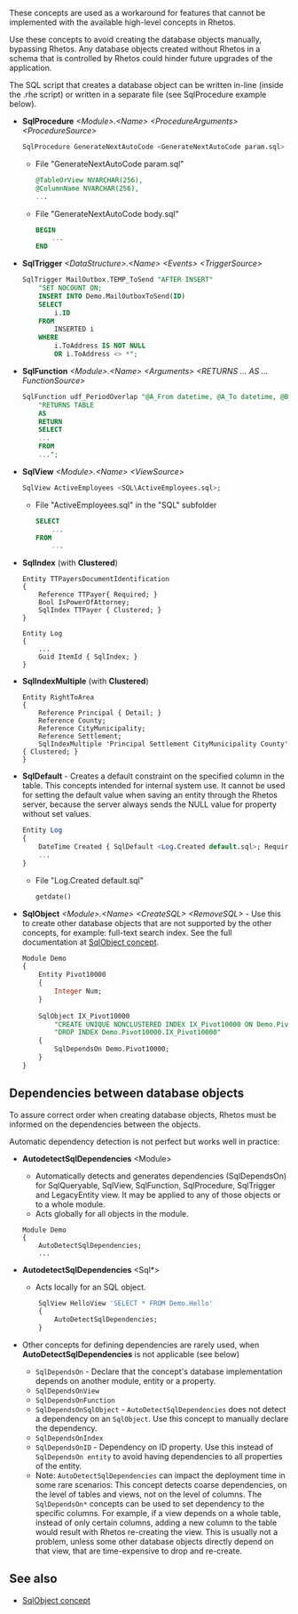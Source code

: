 These concepts are used as a workaround for features that cannot be implemented with the available high-level concepts in Rhetos.

Use these concepts to avoid creating the database objects manually, bypassing Rhetos. Any database objects created without Rhetos in a schema that is controlled by Rhetos could hinder future upgrades of the application.

The SQL script that creates a database object can be written in-line (inside the .rhe script) or written in a separate file (see SqlProcedure example below).

* **SqlProcedure** *&lt;Module&gt;.&lt;Name&gt; &lt;ProcedureArguments&gt; &lt;ProcedureSource&gt;*

    ``` sql
    SqlProcedure GenerateNextAutoCode <GenerateNextAutoCode param.sql> <GenerateNextAutoCode body.sql>;
    ```

    - File "GenerateNextAutoCode param.sql"

        ``` sql
        @TableOrView NVARCHAR(256),
        @ColumnName NVARCHAR(256),
        ...
        ```

    - File "GenerateNextAutoCode body.sql"

        ``` sql
        BEGIN
            ...
        END
        ```

* **SqlTrigger** *&lt;DataStructure&gt;.&lt;Name&gt; &lt;Events&gt; &lt;TriggerSource&gt;*

    ``` sql
    SqlTrigger MailOutbox.TEMP_ToSend "AFTER INSERT"
        "SET NOCOUNT ON;
        INSERT INTO Demo.MailOutboxToSend(ID)
        SELECT
            i.ID
        FROM
            INSERTED i
        WHERE
            i.ToAddress IS NOT NULL
            OR i.ToAddress <> *";
    ```

* **SqlFunction** *&lt;Module&gt;.&lt;Name&gt; &lt;Arguments&gt; &lt;RETURNS ... AS ... FunctionSource&gt;*

    ``` sql
    SqlFunction udf_PeriodOverlap "@A_From datetime, @A_To datetime, @B_From datetime, @B_To datetime"
        "RETURNS TABLE
        AS
        RETURN
        SELECT
        ...
        FROM
        ...";
    ```

* **SqlView** *&lt;Module&gt;.&lt;Name&gt; &lt;ViewSource&gt;*

    ``` sql
    SqlView ActiveEmployees <SQL\ActiveEmployees.sql>;
    ```

    - File "ActiveEmployees.sql" in the "SQL" subfolder

        ``` sql
        SELECT
            ...
        FROM
            ...
        ```

* **SqlIndex** (with **Clustered**)

    ```
    Entity TTPayersDocumentIdentification
    {
        Reference TTPayer{ Required; }
        Bool IsPowerOfAttorney;
        SqlIndex TTPayer { Clustered; }
    }
    
    Entity Log
    {
        ...
        Guid ItemId { SqlIndex; }
    }
    ```

* **SqlIndexMultiple** (with **Clustered**)

    ```
    Entity RightToArea
    {
        Reference Principal { Detail; }
        Reference County;
        Reference CityMunicipality;
        Reference Settlement;
        SqlIndexMultiple 'Principal Settlement CityMunicipality County' { Clustered; }
    }
    ```

* **SqlDefault** -
  Creates a default constraint on the specified column in the table. This concepts intended for internal system use.
  It cannot be used for setting the default value when saving an entity through the Rhetos server,
  because the server always sends the NULL value for property without set values.

    ``` sql
    Entity Log
    {
        DateTime Created { SqlDefault <Log.Created default.sql>; Required; }
        ...
    }
    ```

    - File "Log.Created default.sql"

        ``` sql
        getdate()
        ```

* **SqlObject** *&lt;Module&gt;.&lt;Name&gt; &lt;CreateSQL&gt; &lt;RemoveSQL&gt;* -
  Use this to create other database objects that are not supported by the other concepts, for example: full-text search index.
  See the full documentation at [SqlObject concept](https://github.com/Rhetos/Rhetos/wiki/SqlObject-concept).

    ``` sql
    Module Demo
    {
        Entity Pivot10000
        {
            Integer Num;
        }
        
        SqlObject IX_Pivot10000
            "CREATE UNIQUE NONCLUSTERED INDEX IX_Pivot10000 ON Demo.Pivot10000 (Num)"
            "DROP INDEX Demo.Pivot10000.IX_Pivot10000"
        {
            SqlDependsOn Demo.Pivot10000;
        }
    }
    ```

## Dependencies between database objects

To assure correct order when creating database objects, Rhetos must be informed on the dependencies between the objects.

Automatic dependency detection is not perfect but works well in practice:

* **AutodetectSqlDependencies** &lt;Module&gt;
    - Automatically detects and generates dependencies (SqlDependsOn) for SqlQueryable, SqlView, SqlFunction, SqlProcedure, SqlTrigger and LegacyEntity view. It may be applied to any of those objects or to a whole module.
    - Acts globally for all objects in the module.

    ```
    Module Demo
    {
        AutoDetectSqlDependencies;
        ...

    ```

* **AutodetectSqlDependencies** &lt;Sql*&gt;
    - Acts locally for an SQL object.

    ``` sql
        SqlView HelloView 'SELECT * FROM Demo.Hello'
        {
            AutoDetectSqlDependencies;
        }
    ```

* Other concepts for defining dependencies are rarely used, when **AutoDetectSqlDependencies** is not applicable (see below)
    - `SqlDependsOn` - Declare that the concept's database implementation depends on another module, entity or a property.
    - `SqlDependsOnView`
    - `SqlDependsOnFunction`
    - `SqlDependsOnSqlObject` - `AutoDetectSqlDependencies` does not detect a dependency on an `SqlObject`. Use this concept to manually declare the dependency.
    - `SqlDependsOnIndex`
    - `SqlDependsOnID` - Dependency on ID property. Use this instead of `SqlDependsOn entity` to avoid having dependencies to all properties of the entity.
    - Note: `AutoDetectSqlDependencies` can impact the deployment time in some rare scenarios: This concept detects coarse dependencies, on the level of tables and views, not on the level of columns. The `SqlDependsOn*` concepts can be used to set dependency to the specific columns. For example, if a view depends on a whole table, instead of only certain columns, adding a new column to the table would result with Rhetos re-creating the view. This is usually not a problem, unless some other database objects directly depend on that view, that are time-expensive to drop and re-create.

## See also

* [SqlObject concept](https://github.com/Rhetos/Rhetos/wiki/SqlObject-concept)
